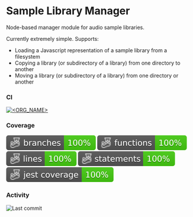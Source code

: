 # Sample Library Manager

Node-based manager module for audio sample libraries.

Currently extremely simple. Supports:
* Loading a Javascript representation of a sample library from a filesystem
* Copying a library (or subdirectory of a library) from one directory to another
* Moving a library (or subdirectory of a library) from one directory or another

### CI
[![<ORG_NAME>](https://circleci.com/gh/oletizi/sample-library-manager/tree/main.svg?style=shield)](https://circleci.com/gh/oletizi/sample-library-manager?branch=main)
### Coverage
![Branches](./badges/coverage-branches.svg)
![Functions](./badges/coverage-functions.svg)
![Lines](./badges/coverage-lines.svg)
![Statements](./badges/coverage-statements.svg)
![Jest coverage](./badges/coverage-jest%20coverage.svg)
### Activity
![Last commit](https://img.shields.io/github/last-commit/oletizi/sample-library-manager)
